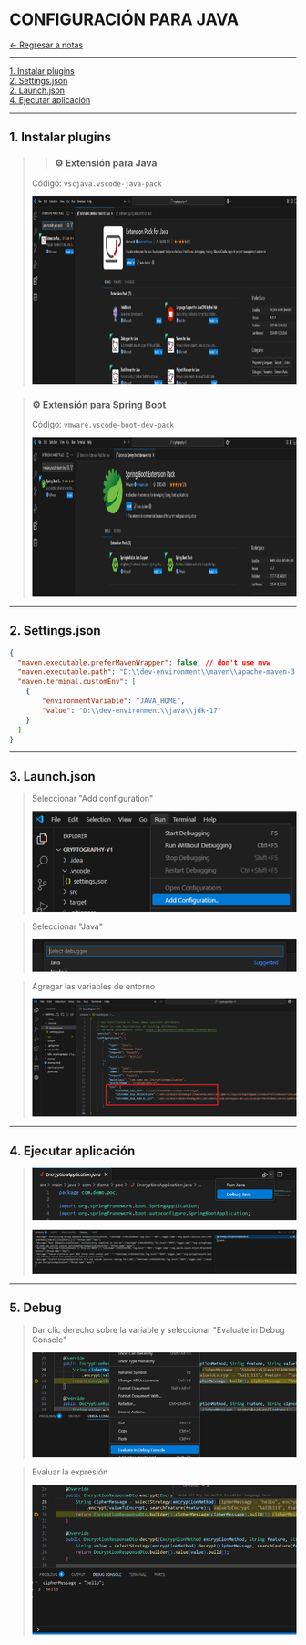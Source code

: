 # CONFIGURACIÓN PARA JAVA

[← Regresar a notas](../../README.md) <br>

---
[1. Instalar plugins](#1-instalar-plugins) <br>
[2. Settings.json](#2-settingsjson) <br>
[2. Launch.json](#3-launchjson) <br>
[4. Ejecutar aplicación](#4-ejecutar-aplicación) <br>

---

## 1. Instalar plugins

> > ### ⚙️ Extensión para Java
> Código: `vscjava.vscode-java-pack`
> 
> <img src="resources/extension-pack-for-java.jpg" width="1000" height="330">

> ### ⚙️ Extensión para Spring Boot
> Código: `vmware.vscode-boot-dev-pack`
> 
> <img src="resources/spring-boot-extension-pack.jpg" width="1000" height="280">

---

## 2. Settings.json

```json
{
  "maven.executable.preferMavenWrapper": false, // don't use mvw
  "maven.executable.path": "D:\\dev-environment\\maven\\apache-maven-3.9.6\\bin\\mvn", // local mvn installation
  "maven.terminal.customEnv": [
    {
        "environmentVariable": "JAVA_HOME",
        "value": "D:\\dev-environment\\java\\jdk-17"
    }
  ]
}
```

---

## 3. Launch.json

> Seleccionar "Add configuration"
>
> ![img.png](resources/add-configurations.png)

> Seleccionar "Java"
>
> ![img.png](resources/select-debugger.png)

> Agregar las variables de entorno
>
> ![img.png](resources/environment-variables.png)

---

## 4. Ejecutar aplicación

> ![img.png](resources/run-application.png)
>
> ![img.png](resources/running-application.png)

---

## 5. Debug

> Dar clic derecho sobre la variable y seleccionar "Evaluate in Debug Console"
>
> ![img.png](resources/debug-mode.png)

> Evaluar la expresión
>
> ![img.png](resources/evaluate-expression.png)